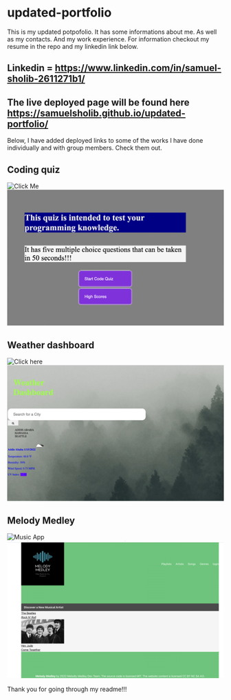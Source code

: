 # updated-portfolio
This is my updated potpofolio.
It has some informations about me.
As well as my contacts.
And my work experience.
For information checkout my resume in the repo and my linkedin link below.


## Linkedin = https://www.linkedin.com/in/samuel-sholib-2611271b1/


## The live deployed page will be found here https://samuelsholib.github.io/updated-portfolio/



Below, I have added  deployed links to some of the works I have done individually and  with group members. Check them out. 



## Coding quiz
![Click Me](https://samuelsholib.github.io/coding-quiz/)
![Coding Quiz](https://github.com/samuelsholib/updated-portfolio/blob/fc571639fdcd62c6ab86fa62d7cf7d806b11a14e/pictures/Coding%20quiz.png)

## Weather dashboard
![Click here](https://samuelsholib.github.io/weather-dashboard/)
![weather App demo](pictures/weather-dashboard.png)

## Melody Medley
![Music App](https://project2-full-stack-app.herokuapp.com/)
![Music App](https://github.com/samuelsholib/updated-portfolio/blob/fc571639fdcd62c6ab86fa62d7cf7d806b11a14e/pictures/music%20app.png)


Thank you for going through my readme!!!

